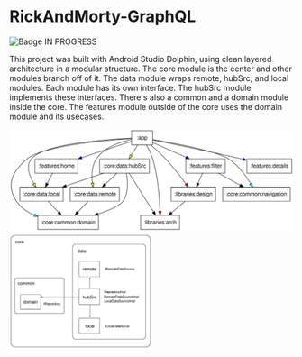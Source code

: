 # RickAndMorty-GraphQL
![Badge IN PROGRESS](http://img.shields.io/static/v1?label=STATUS&message=EM%20DESENVOLVIMENTO&color=GREEN&style=for-the-badge)

This project was built with Android Studio Dolphin, using clean layered architecture in a modular structure. The core module is the center and other modules branch off of it. The data module wraps remote, hubSrc, and local modules. Each module has its own interface. The hubSrc module implements these interfaces. There's also a common and a domain module inside the core. The features module outside of the core uses the domain module and its usecases.

<img src="images/graph.svg"/>
<img src="images/core.png" width="50%"/>

